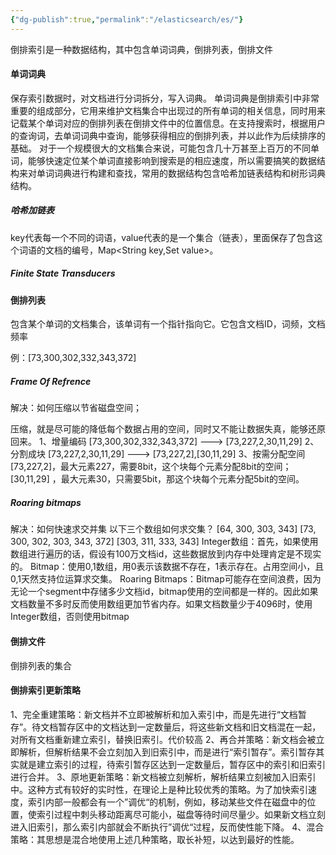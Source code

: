 ```yaml
---
{"dg-publish":true,"permalink":"/elasticsearch/es/"}
---
```




倒排索引是一种数据结构，其中包含单词词典，倒排列表，倒排文件

#### 单词词典
保存索引数据时，对文档进行分词拆分，写入词典。
单词词典是倒排索引中非常重要的组成部分，它用来维护文档集合中出现过的所有单词的相关信息，同时用来记载某个单词对应的倒排列表在倒排文件中的位置信息。在支持搜索时，根据用户的查询词，去单词词典中查询，能够获得相应的倒排列表，并以此作为后续排序的基础。
对于一个规模很大的文档集合来说，可能包含几十万甚至上百万的不同单词，能够快速定位某个单词直接影响到搜索是的相应速度，所以需要搞笑的数据结构来对单词词典进行构建和查找，常用的数据结构包含哈希加链表结构和树形词典结构。

##### 哈希加链表
key代表每一个不同的词语，value代表的是一个集合（链表），里面保存了包含这个词语的文档的编号，Map<String key,Set<Integer> value>。



##### Finite State Transducers


#### 倒排列表
包含某个单词的文档集合，该单词有一个指针指向它。它包含文档ID，词频，文档频率

例：[73,300,302,332,343,372]

##### Frame Of Refrence
解决：如何压缩以节省磁盘空间；

压缩，就是尽可能的降低每个数据占用的空间，同时又不能让数据失真，能够还原回来。
1、增量编码
[73,300,302,332,343,372] ---> [73,227,2,30,11,29]
2、分割成块
[73,227,2,30,11,29] --->  [73,227,2],[30,11,29] 
3、按需分配空间
[73,227,2]，最大元素227，需要8bit，这个块每个元素分配8bit的空间；
[30,11,29] ，最大元素30，只需要5bit，那这个块每个元素分配5bit的空间。

##### Roaring bitmaps
解决：如何快速求交并集
以下三个数组如何求交集？
[64, 300, 303, 343]
[73, 300, 302, 303, 343, 372]
[303, 311, 333, 343]
Integer数组：首先，如果使用数组进行遍历的话，假设有100万文档id，这些数据放到内存中处理肯定是不现实的。
Bitmap：使用0,1数组，用0表示该数据不存在，1表示存在。占用空间小，且0,1天然支持位运算求交集。
Roaring Bitmaps：Bitmap可能存在空间浪费，因为无论一个segment中存储多少文档id，bitmap使用的空间都是一样的。因此如果文档数量不多时反而使用数组更加节省内存。如果文档数量少于4096时，使用Integer数组，否则使用bitmap

#### 倒排文件
倒排列表的集合




#### 倒排索引更新策略
1、完全重建策略：新文档并不立即被解析和加入索引中，而是先进行“文档暂存”。待文档暂存区中的文档达到一定数量后，将这些新文档和旧文档混在一起，对所有文档重新建立索引，替换旧索引。代价较高
2、再合并策略：新文档会被立即解析，但解析结果不会立刻加入到旧索引中，而是进行“索引暂存”。索引暂存其实就是建立索引的过程，待索引暂存区达到一定数量后，暂存区中的索引和旧索引进行合并。
3、原地更新策略：新文档被立刻解析，解析结果立刻被加入旧索引中。这种方式有较好的实时性，在理论上是种比较优秀的策略。为了加快索引速度，索引内部一般都会有一个”调优“的机制，例如，移动某些文件在磁盘中的位置，使索引过程中刺头移动距离尽可能小，磁盘等待时间尽量少。如果新文档立刻进入旧索引，那么索引内部就会不断执行”调优“过程，反而使性能下降。
4、混合策略：其思想是混合地使用上述几种策略，取长补短，以达到最好的性能。